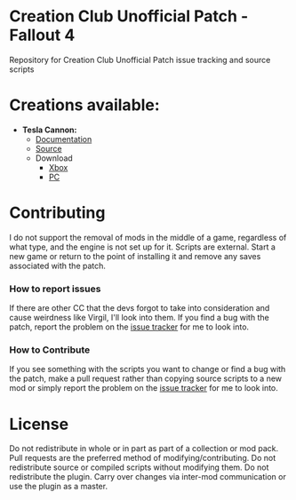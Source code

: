 # Creation Club Unofficial Patch - Fallout 4
Repository for Creation Club Unofficial Patch issue tracking and source scripts

# Creations available:
  * **Tesla Cannon:**
    * [Documentation](https://github.com/oddlittleturtle/ccupfo4/blob/main/ccBGS4046-tescan/DESCRIPTION.md "Mod page description")
    * [Source](https://github.com/oddlittleturtle/ccupfo4/tree/main/ccBGS4046-tescan/Data/Scripts/Source/User/CCUPFO4/TesCan "Source Scripts")
    * Download
      * [Xbox](https://mods.bethesda.net/en/fallout4/mod-detail/4349993 "Download Xbox Version from Bethesda.net")
      * [PC](https://mods.bethesda.net/en/fallout4/mod-detail/4349992 "Download PC Version from Bethesda.net")
     
# Contributing
I do not support the removal of mods in the middle of a game, regardless of what type, and the engine is not set up for it. Scripts are external. Start a new game or return to the point of installing it and remove any saves associated with the patch.

### How to report issues
If there are other CC that the devs forgot to take into consideration and cause weirdness like Virgil, I'll look into them. If you find a bug with the patch, report the problem on the [issue tracker](https://github.com/oddlittleturtle/ccupfo4/issues) for me to look into.

### How to Contribute
If you see something with the scripts you want to change or find a bug with the patch, make a pull request rather than copying source scripts to a new mod or simply report the problem on the [issue tracker](https://github.com/oddlittleturtle/ccupfo4/issues) for me to look into.

# License
Do not redistribute in whole or in part as part of a collection or mod pack. Pull requests are the preferred method of modifying/contributing. Do not redistribute source or compiled scripts without modifying them. Do not redistribute the plugin. Carry over changes via inter-mod communication or use the plugin as a master.
